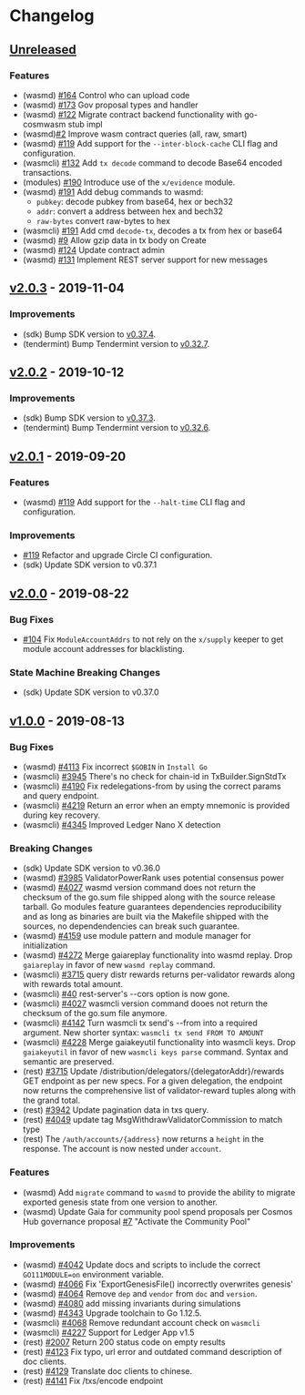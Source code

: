 <!--
Guiding Principles:

Changelogs are for humans, not machines.
There should be an entry for every single version.
The same types of changes should be grouped.
Versions and sections should be linkable.
The latest version comes first.
The release date of each version is displayed.
Mention whether you follow Semantic Versioning.

Usage:

Change log entries are to be added to the Unreleased section under the
appropriate stanza (see below). Each entry should ideally include a tag and
the Github issue reference in the following format:

* (<tag>) \#<issue-number> message

The issue numbers will later be link-ified during the release process so you do
not have to worry about including a link manually, but you can if you wish.

Types of changes (Stanzas):

"Features" for new features.
"Improvements" for changes in existing functionality.
"Deprecated" for soon-to-be removed features.
"Bug Fixes" for any bug fixes.
"Client Breaking" for breaking CLI commands and REST routes.
"State Machine Breaking" for breaking the AppState

Ref: https://keepachangelog.com/en/1.0.0/
-->

# Changelog

## [Unreleased]

### Features
* (wasmd) [\#164](https://github.com/CosmWasm/wasmd/issues/164) Control who can upload code
* (wasmd) [\#173](https://github.com/CosmWasm/wasmd/issues/173) Gov proposal types and handler
* (wasmd) [\#122](https://github.com/CosmWasm/wasmd/pull/122]) Migrate contract backend functionality with go-cosmwasm stub impl
* (wasmd)[\#2](https://github.com/cosmwasm/wasmd/pull/22)  Improve wasm contract queries (all, raw, smart)
* (wasmd) [\#119](https://github.com/cosmwasm/wasmd/pull/119) Add support for the `--inter-block-cache` CLI
flag and configuration.
* (wasmcli) [\#132](https://github.com/cosmwasm/wasmd/pull/132) Add `tx decode` command to decode
Base64 encoded transactions.
* (modules) [\#190](https://github.com/cosmwasm/wasmd/pull/190) Introduce use of the `x/evidence` module.
* (wasmd) [\#191](https://github.com/cosmwasm/wasmd/pull/191) Add debug commands to wasmd: 
    - `pubkey`: decode pubkey from base64, hex or bech32
    - `addr`: convert a address between hex and bech32
    - `raw-bytes` convert raw-bytes to hex
* (wasmcli) [\#191](https://github.com/cosmwasm/wasmd/pull/191) Add cmd `decode-tx`, decodes a tx from hex or base64
* (wasmd) [\#9](https://github.com/cosmwasm/wasmd/pull/9) Allow gzip data in tx body on Create 
* (wasmd) [\#124](https://github.com/CosmWasm/wasmd/pull/124) Update contract admin
* (wasmd) [\#131](https://github.com/CosmWasm/wasmd/pull/131) Implement REST server support for new messages

## [v2.0.3] - 2019-11-04

### Improvements

* (sdk) Bump SDK version to [v0.37.4](https://github.com/cosmos/cosmos-sdk/releases/tag/v0.37.4).
* (tendermint) Bump Tendermint version to [v0.32.7](https://github.com/tendermint/tendermint/releases/tag/v0.32.7).

## [v2.0.2] - 2019-10-12

### Improvements

* (sdk) Bump SDK version to [v0.37.3](https://github.com/cosmos/cosmos-sdk/releases/tag/v0.37.3).
* (tendermint) Bump Tendermint version to [v0.32.6](https://github.com/tendermint/tendermint/releases/tag/v0.32.6).

## [v2.0.1] - 2019-09-20

### Features

* (wasmd) [\#119](https://github.com/cosmwasm/wasmd/pull/119) Add support for the `--halt-time` CLI flag and configuration.

### Improvements

* [\#119](https://github.com/cosmwasm/wasmd/pull/119) Refactor and upgrade Circle CI
configuration.
* (sdk) Update SDK version to v0.37.1

## [v2.0.0] - 2019-08-22

### Bug Fixes

* [\#104](https://github.com/cosmwasm/wasmd/issues/104) Fix `ModuleAccountAddrs` to
not rely on the `x/supply` keeper to get module account addresses for blacklisting.

### State Machine Breaking Changes

* (sdk) Update SDK version to v0.37.0

## [v1.0.0] - 2019-08-13

### Bug Fixes

* (wasmd) [\#4113](https://github.com/cosmos/cosmos-sdk/issues/4113) Fix incorrect `$GOBIN` in `Install Go`
* (wasmcli) [\#3945](https://github.com/cosmos/cosmos-sdk/issues/3945) There's no check for chain-id in TxBuilder.SignStdTx
* (wasmcli) [\#4190](https://github.com/cosmos/cosmos-sdk/issues/4190) Fix redelegations-from by using the correct params and query endpoint.
* (wasmcli) [\#4219](https://github.com/cosmos/cosmos-sdk/issues/4219) Return an error when an empty mnemonic is provided during key recovery.
* (wasmcli) [\#4345](https://github.com/cosmos/cosmos-sdk/issues/4345) Improved Ledger Nano X detection

### Breaking Changes

* (sdk) Update SDK version to v0.36.0
* (wasmd) [\#3985](https://github.com/cosmos/cosmos-sdk/issues/3985) ValidatorPowerRank uses potential consensus power
* (wasmd) [\#4027](https://github.com/cosmos/cosmos-sdk/issues/4027) wasmd version command does not return the checksum of the go.sum file shipped along with the source release tarball.
  Go modules feature guarantees dependencies reproducibility and as long as binaries are built via the Makefile shipped with the sources, no dependendencies can break such guarantee.
* (wasmd) [\#4159](https://github.com/cosmos/cosmos-sdk/issues/4159) use module pattern and module manager for initialization
* (wasmd) [\#4272](https://github.com/cosmos/cosmos-sdk/issues/4272) Merge gaiareplay functionality into wasmd replay.
  Drop `gaiareplay` in favor of new `wasmd replay` command.
* (wasmcli) [\#3715](https://github.com/cosmos/cosmos-sdk/issues/3715) query distr rewards returns per-validator
  rewards along with rewards total amount.
* (wasmcli) [\#40](https://github.com/cosmos/cosmos-sdk/issues/40) rest-server's --cors option is now gone.
* (wasmcli) [\#4027](https://github.com/cosmos/cosmos-sdk/issues/4027) wasmcli version command dooes not return the checksum of the go.sum file anymore.
* (wasmcli) [\#4142](https://github.com/cosmos/cosmos-sdk/issues/4142) Turn wasmcli tx send's --from into a required argument.
  New shorter syntax: `wasmcli tx send FROM TO AMOUNT`
* (wasmcli) [\#4228](https://github.com/cosmos/cosmos-sdk/issues/4228) Merge gaiakeyutil functionality into wasmcli keys.
  Drop `gaiakeyutil` in favor of new `wasmcli keys parse` command. Syntax and semantic are preserved.
* (rest) [\#3715](https://github.com/cosmos/cosmos-sdk/issues/3715) Update /distribution/delegators/{delegatorAddr}/rewards GET endpoint
  as per new specs. For a given delegation, the endpoint now returns the
  comprehensive list of validator-reward tuples along with the grand total.
* (rest) [\#3942](https://github.com/cosmos/cosmos-sdk/issues/3942) Update pagination data in txs query.
* (rest) [\#4049](https://github.com/cosmos/cosmos-sdk/issues/4049) update tag MsgWithdrawValidatorCommission to match type
* (rest) The `/auth/accounts/{address}` now returns a `height` in the response. The
  account is now nested under `account`.

### Features

* (wasmd) Add `migrate` command to `wasmd` to provide the ability to migrate exported
  genesis state from one version to another.
* (wasmd) Update Gaia for community pool spend proposals per Cosmos Hub governance proposal [\#7](https://github.com/cosmos/cosmos-sdk/issues/7) "Activate the Community Pool"

### Improvements

* (wasmd) [\#4042](https://github.com/cosmos/cosmos-sdk/issues/4042) Update docs and scripts to include the correct `GO111MODULE=on` environment variable.
* (wasmd) [\#4066](https://github.com/cosmos/cosmos-sdk/issues/4066) Fix 'ExportGenesisFile() incorrectly overwrites genesis'
* (wasmd) [\#4064](https://github.com/cosmos/cosmos-sdk/issues/4064) Remove `dep` and `vendor` from `doc` and `version`.
* (wasmd) [\#4080](https://github.com/cosmos/cosmos-sdk/issues/4080) add missing invariants during simulations
* (wasmd) [\#4343](https://github.com/cosmos/cosmos-sdk/issues/4343) Upgrade toolchain to Go 1.12.5.
* (wasmcli) [\#4068](https://github.com/cosmos/cosmos-sdk/issues/4068) Remove redundant account check on `wasmcli`
* (wasmcli) [\#4227](https://github.com/cosmos/cosmos-sdk/issues/4227) Support for Ledger App v1.5
* (rest) [\#2007](https://github.com/cosmos/cosmos-sdk/issues/2007) Return 200 status code on empty results
* (rest) [\#4123](https://github.com/cosmos/cosmos-sdk/issues/4123) Fix typo, url error and outdated command description of doc clients.
* (rest) [\#4129](https://github.com/cosmos/cosmos-sdk/issues/4129) Translate doc clients to chinese.
* (rest) [\#4141](https://github.com/cosmos/cosmos-sdk/issues/4141) Fix /txs/encode endpoint

<!-- Release links -->

[Unreleased]: https://github.com/cosmwasm/wasmd/compare/v2.0.3...HEAD
[v2.0.3]: https://github.com/cosmwasm/wasmd/releases/tag/v2.0.3
[v2.0.2]: https://github.com/cosmwasm/wasmd/releases/tag/v2.0.2
[v2.0.1]: https://github.com/cosmwasm/wasmd/releases/tag/v2.0.1
[v2.0.0]: https://github.com/cosmwasm/wasmd/releases/tag/v2.0.0
[v1.0.0]: https://github.com/cosmwasm/wasmd/releases/tag/v1.0.0
